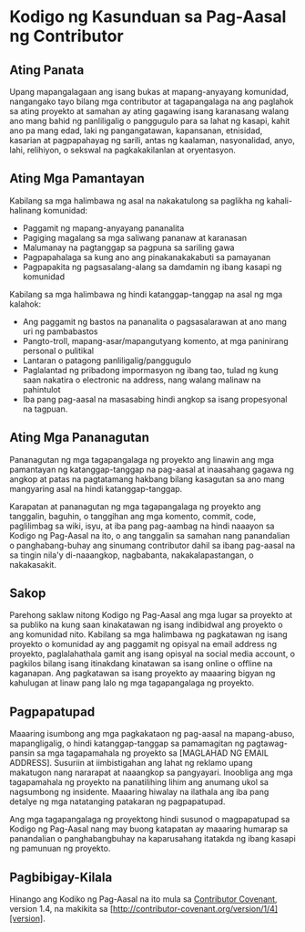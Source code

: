 # Kodigo ng Kasunduan sa Pag-Aasal ng Contributor

## Ating Panata

Upang mapangalagaan ang isang bukas at mapang-anyayang komunidad, nangangako tayo
bilang mga contributor at tagapangalaga na ang paglahok sa ating proyekto at
samahan ay ating gagawing isang karanasang walang ano mang bahid ng panliligalig
o panggugulo para sa lahat ng kasapi, kahit ano pa mang edad, laki ng pangangatawan,
kapansanan, etnisidad, kasarian at pagpapahayag ng sarili, antas ng kaalaman,
nasyonalidad, anyo, lahi, relihiyon, o sekswal na pagkakakilanlan at oryentasyon.

## Ating Mga Pamantayan

Kabilang sa mga halimbawa ng asal na nakakatulong sa paglikha ng kahali-halinang
komunidad:

* Paggamit ng mapang-anyayang pananalita
* Pagiging magalang sa mga saliwang pananaw at karanasan
* Malumanay na pagtanggap sa pagpuna sa sariling gawa
* Pagpapahalaga sa kung ano ang pinakanakakabuti sa pamayanan
* Pagpapakita ng pagsasalang-alang sa damdamin ng ibang kasapi ng komunidad

Kabilang sa mga halimbawa ng hindi katanggap-tanggap na asal ng mga kalahok:

* Ang paggamit ng bastos na pananalita o pagsasalarawan at ano mang uri ng
  pambabastos
* Pangto-troll, mapang-asar/mapangutyang komento, at mga paninirang personal o
  pulitikal
* Lantaran o patagong panliligalig/panggugulo
* Paglalantad ng pribadong impormasyon ng ibang tao, tulad ng kung saan nakatira
  o electronic na address, nang walang malinaw na pahintulot
* Iba pang pag-aasal na masasabing hindi angkop sa isang propesyonal na tagpuan.

## Ating Mga Pananagutan

Pananagutan ng mga tagapangalaga ng proyekto ang linawin ang mga pamantayan ng
katanggap-tanggap na pag-aasal at inaasahang gagawa ng angkop at patas na
pagtatamang hakbang bilang kasagutan sa ano mang mangyaring asal na hindi
katanggap-tanggap.

Karapatan at pananagutan ng mga tagapangalaga ng proyekto ang tanggalin, baguhin,
o tanggihan ang mga komento, commit, code, paglilimbag sa wiki, isyu, at iba pang
pag-aambag na hindi naaayon sa Kodigo ng Pag-Aasal na ito, o ang tanggalin sa
samahan nang panandalian o panghabang-buhay ang sinumang contributor dahil sa
ibang pag-aasal na sa tingin nila'y di-naaangkop, nagbabanta, nakakalapastangan,
o nakakasakit.

## Sakop

Parehong saklaw nitong Kodigo ng Pag-Aasal ang mga lugar sa proyekto at sa publiko
na kung saan kinakatawan ng isang indibidwal ang proyekto o ang komunidad nito.
Kabilang sa mga halimbawa ng pagkatawan ng isang proyekto o komunidad ay ang
paggamit ng opisyal na email address ng proyekto, paglalahathala gamit ang isang
opisyal na social media account, o pagkilos bilang isang itinakdang kinatawan sa
isang online o offline na kaganapan. Ang pagkatawan sa isang proyekto ay maaaring
bigyan ng kahulugan at linaw pang lalo ng mga tagapangalaga ng proyekto.

## Pagpapatupad

Maaaring isumbong ang mga pagkakataon ng pag-aasal na mapang-abuso, mapangligalig,
o hindi katanggap-tanggap sa pamamagitan ng pagtawag-pansin sa mga tagapamahala
ng proyekto sa [MAGLAHAD NG EMAIL ADDRESS]. Susuriin at iimbistigahan ang lahat
ng reklamo upang makatugon nang nararapat at naaangkop sa pangyayari. Inoobliga
ang mga tagapamahala ng proyekto na panatilihing lihim ang anumang ukol sa
nagsumbong ng insidente. Maaaring hiwalay na ilathala ang iba pang detalye ng mga
natatanging patakaran ng pagpapatupad.

Ang mga tagapangalaga ng proyektong hindi susunod o magpapatupad sa Kodigo ng
Pag-Aasal nang may buong katapatan ay maaaring humarap sa panandalian o
panghabangbuhay na kaparusahang itatakda ng ibang kasapi ng pamunuan ng proyekto.

## Pagbibigay-Kilala

Hinango ang Kodiko ng Pag-Aasal na ito mula sa [Contributor Covenant][homepage],
version 1.4, na makikita sa [http://contributor-covenant.org/version/1/4][version].

[homepage]: http://contributor-covenant.org
[version]: http://contributor-covenant.org/version/1/4/
